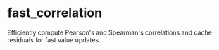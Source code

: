 fast_correlation
================

Efficiently compute Pearson's and Spearman's correlations and cache residuals for fast value updates.